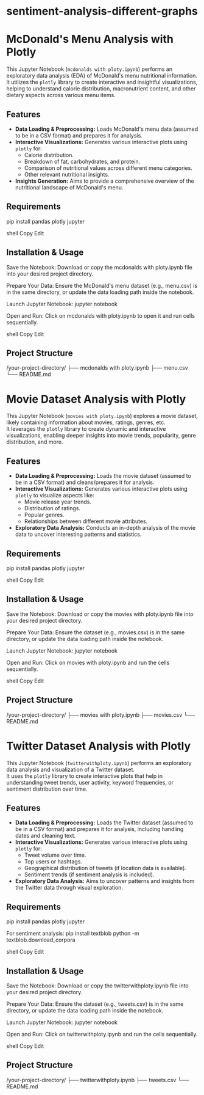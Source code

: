 # sentiment-analysis-different-graphs

# McDonald's Menu Analysis with Plotly

This Jupyter Notebook (`mcdonalds with ploty.ipynb`) performs an exploratory data analysis (EDA) of McDonald's menu nutritional information.  
It utilizes the `plotly` library to create interactive and insightful visualizations, helping to understand calorie distribution, macronutrient content, and other dietary aspects across various menu items.

## Features

- **Data Loading & Preprocessing:** Loads McDonald's menu data (assumed to be in a CSV format) and prepares it for analysis.
- **Interactive Visualizations:** Generates various interactive plots using `plotly` for:
  - Calorie distribution.
  - Breakdown of fat, carbohydrates, and protein.
  - Comparison of nutritional values across different menu categories.
  - Other relevant nutritional insights.
- **Insights Generation:** Aims to provide a comprehensive overview of the nutritional landscape of McDonald's menu.

## Requirements

pip install pandas plotly jupyter

shell
Copy
Edit

## Installation & Usage

Save the Notebook:
Download or copy the mcdonalds with ploty.ipynb file into your desired project directory.

Prepare Your Data:
Ensure the McDonald's menu dataset (e.g., menu.csv) is in the same directory,
or update the data loading path inside the notebook.

Launch Jupyter Notebook:
jupyter notebook

Open and Run:
Click on mcdonalds with ploty.ipynb to open it and run cells sequentially.

shell
Copy
Edit

## Project Structure

/your-project-directory/
├── mcdonalds with ploty.ipynb
├── menu.csv
└── README.md

# Movie Dataset Analysis with Plotly

This Jupyter Notebook (`movies with ploty.ipynb`) explores a movie dataset, likely containing information about movies, ratings, genres, etc.  
It leverages the `plotly` library to create dynamic and interactive visualizations, enabling deeper insights into movie trends, popularity, genre distribution, and more.

## Features

- **Data Loading & Preprocessing:** Loads the movie dataset (assumed to be in a CSV format) and cleans/prepares it for analysis.
- **Interactive Visualizations:** Generates various interactive plots using `plotly` to visualize aspects like:
  - Movie release year trends.
  - Distribution of ratings.
  - Popular genres.
  - Relationships between different movie attributes.
- **Exploratory Data Analysis:** Conducts an in-depth analysis of the movie data to uncover interesting patterns and statistics.

## Requirements

pip install pandas plotly jupyter

shell
Copy
Edit

## Installation & Usage

Save the Notebook:
Download or copy the movies with ploty.ipynb file into your desired project directory.

Prepare Your Data:
Ensure the dataset (e.g., movies.csv) is in the same directory,
or update the data loading path inside the notebook.

Launch Jupyter Notebook:
jupyter notebook

Open and Run:
Click on movies with ploty.ipynb and run the cells sequentially.

shell
Copy
Edit

## Project Structure

/your-project-directory/
├── movies with ploty.ipynb
├── movies.csv
└── README.md

# Twitter Dataset Analysis with Plotly

This Jupyter Notebook (`twitterwithploty.ipynb`) performs an exploratory data analysis and visualization of a Twitter dataset.  
It uses the `plotly` library to create interactive plots that help in understanding tweet trends, user activity, keyword frequencies, or sentiment distribution over time.

## Features

- **Data Loading & Preprocessing:** Loads the Twitter dataset (assumed to be in a CSV format) and prepares it for analysis, including handling dates and cleaning text.
- **Interactive Visualizations:** Generates various interactive plots using `plotly` for:
  - Tweet volume over time.
  - Top users or hashtags.
  - Geographical distribution of tweets (if location data is available).
  - Sentiment trends (if sentiment analysis is included).
- **Exploratory Data Analysis:** Aims to uncover patterns and insights from the Twitter data through visual exploration.

## Requirements

pip install pandas plotly jupyter

For sentiment analysis:
pip install textblob
python -m textblob.download_corpora

shell
Copy
Edit

## Installation & Usage

Save the Notebook:
Download or copy the twitterwithploty.ipynb file into your desired project directory.

Prepare Your Data:
Ensure the dataset (e.g., tweets.csv) is in the same directory,
or update the data loading path inside the notebook.

Launch Jupyter Notebook:
jupyter notebook

Open and Run:
Click on twitterwithploty.ipynb and run the cells sequentially.

shell
Copy
Edit

## Project Structure

/your-project-directory/
├── twitterwithploty.ipynb
├── tweets.csv
└── README.md
